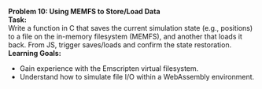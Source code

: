 
**Problem 10: Using MEMFS to Store/Load Data**  
**Task:**  
Write a function in C that saves the current simulation state (e.g., positions) to a file on the in-memory filesystem (MEMFS), and another that loads it back. From JS, trigger saves/loads and confirm the state restoration.  
**Learning Goals:**  
- Gain experience with the Emscripten virtual filesystem.  
- Understand how to simulate file I/O within a WebAssembly environment.
